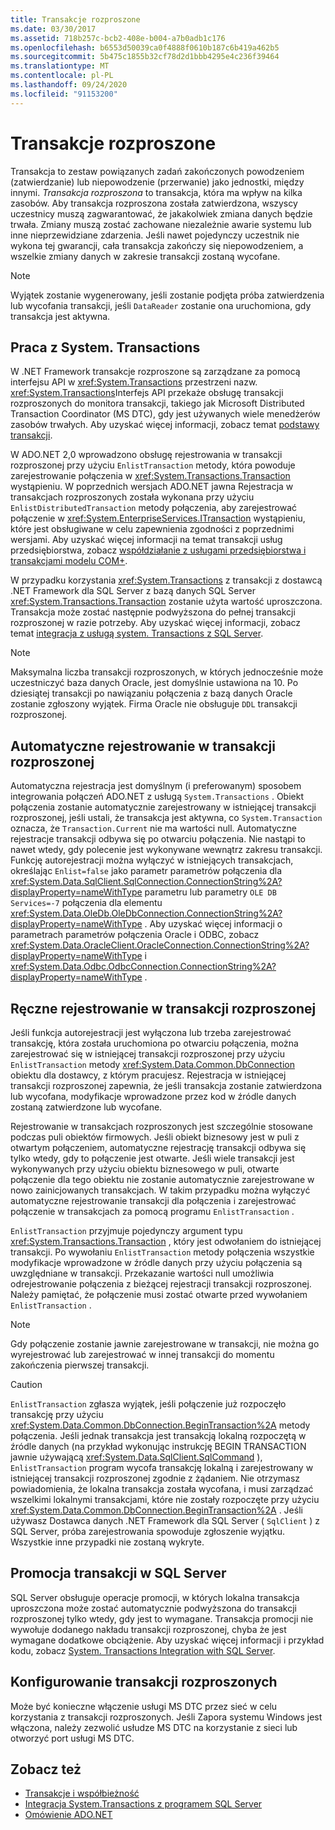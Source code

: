 ```yaml
---
title: Transakcje rozproszone
ms.date: 03/30/2017
ms.assetid: 718b257c-bcb2-408e-b004-a7b0adb1c176
ms.openlocfilehash: b6553d50039ca0f4888f0610b187c6b419a462b5
ms.sourcegitcommit: 5b475c1855b32cf78d2d1bbb4295e4c236f39464
ms.translationtype: MT
ms.contentlocale: pl-PL
ms.lasthandoff: 09/24/2020
ms.locfileid: "91153200"
---
```

# <a name="distributed-transactions"></a>Transakcje rozproszone

Transakcja to zestaw powiązanych zadań zakończonych powodzeniem (zatwierdzanie) lub niepowodzenie (przerwanie) jako jednostki, między innymi. *Transakcja rozproszona* to transakcja, która ma wpływ na kilka zasobów. Aby transakcja rozproszona została zatwierdzona, wszyscy uczestnicy muszą zagwarantować, że jakakolwiek zmiana danych będzie trwała. Zmiany muszą zostać zachowane niezależnie awarie systemu lub inne nieprzewidziane zdarzenia. Jeśli nawet pojedynczy uczestnik nie wykona tej gwarancji, cała transakcja zakończy się niepowodzeniem, a wszelkie zmiany danych w zakresie transakcji zostaną wycofane.  
  
> [!NOTE]
> Wyjątek zostanie wygenerowany, jeśli zostanie podjęta próba zatwierdzenia lub wycofania transakcji, jeśli `DataReader` zostanie ona uruchomiona, gdy transakcja jest aktywna.  
  
## <a name="working-with-systemtransactions"></a>Praca z System. Transactions  

 W .NET Framework transakcje rozproszone są zarządzane za pomocą interfejsu API w <xref:System.Transactions> przestrzeni nazw. <xref:System.Transactions>Interfejs API przekaże obsługę transakcji rozproszonych do monitora transakcji, takiego jak Microsoft Distributed Transaction Coordinator (MS DTC), gdy jest używanych wiele menedżerów zasobów trwałych. Aby uzyskać więcej informacji, zobacz temat [podstawy transakcji](../transactions/transaction-fundamentals.md).  
  
 W ADO.NET 2,0 wprowadzono obsługę rejestrowania w transakcji rozproszonej przy użyciu `EnlistTransaction` metody, która powoduje zarejestrowanie połączenia w <xref:System.Transactions.Transaction> wystąpieniu. W poprzednich wersjach ADO.NET jawna Rejestracja w transakcjach rozproszonych została wykonana przy użyciu `EnlistDistributedTransaction` metody połączenia, aby zarejestrować połączenie w <xref:System.EnterpriseServices.ITransaction> wystąpieniu, które jest obsługiwane w celu zapewnienia zgodności z poprzednimi wersjami. Aby uzyskać więcej informacji na temat transakcji usług przedsiębiorstwa, zobacz [współdziałanie z usługami przedsiębiorstwa i transakcjami modelu COM+](../transactions/interoperability-with-enterprise-services-and-com-transactions.md).  
  
 W przypadku korzystania <xref:System.Transactions> z transakcji z dostawcą .NET Framework dla SQL Server z bazą danych SQL Server <xref:System.Transactions.Transaction> zostanie użyta wartość uproszczona. Transakcja może zostać następnie podwyższona do pełnej transakcji rozproszonej w razie potrzeby. Aby uzyskać więcej informacji, zobacz temat [integracja z usługą system. Transactions z SQL Server](system-transactions-integration-with-sql-server.md).  
  
> [!NOTE]
> Maksymalna liczba transakcji rozproszonych, w których jednocześnie może uczestniczyć baza danych Oracle, jest domyślnie ustawiona na 10. Po dziesiątej transakcji po nawiązaniu połączenia z bazą danych Oracle zostanie zgłoszony wyjątek. Firma Oracle nie obsługuje `DDL` transakcji rozproszonej.  
  
## <a name="automatically-enlisting-in-a-distributed-transaction"></a>Automatyczne rejestrowanie w transakcji rozproszonej  

 Automatyczna rejestracja jest domyślnym (i preferowanym) sposobem integrowania połączeń ADO.NET z usługą `System.Transactions` . Obiekt połączenia zostanie automatycznie zarejestrowany w istniejącej transakcji rozproszonej, jeśli ustali, że transakcja jest aktywna, co `System.Transaction` oznacza, że `Transaction.Current` nie ma wartości null. Automatyczne rejestracje transakcji odbywa się po otwarciu połączenia. Nie nastąpi to nawet wtedy, gdy polecenie jest wykonywane wewnątrz zakresu transakcji. Funkcję autorejestracji można wyłączyć w istniejących transakcjach, określając `Enlist=false` jako parametr parametrów połączenia dla <xref:System.Data.SqlClient.SqlConnection.ConnectionString%2A?displayProperty=nameWithType> parametru lub parametry `OLE DB Services=-7` połączenia dla elementu <xref:System.Data.OleDb.OleDbConnection.ConnectionString%2A?displayProperty=nameWithType> . Aby uzyskać więcej informacji o parametrach parametrów połączenia Oracle i ODBC, zobacz <xref:System.Data.OracleClient.OracleConnection.ConnectionString%2A?displayProperty=nameWithType> i <xref:System.Data.Odbc.OdbcConnection.ConnectionString%2A?displayProperty=nameWithType> .  
  
## <a name="manually-enlisting-in-a-distributed-transaction"></a>Ręczne rejestrowanie w transakcji rozproszonej  

 Jeśli funkcja autorejestracji jest wyłączona lub trzeba zarejestrować transakcję, która została uruchomiona po otwarciu połączenia, można zarejestrować się w istniejącej transakcji rozproszonej przy użyciu `EnlistTransaction` metody <xref:System.Data.Common.DbConnection> obiektu dla dostawcy, z którym pracujesz. Rejestracja w istniejącej transakcji rozproszonej zapewnia, że jeśli transakcja zostanie zatwierdzona lub wycofana, modyfikacje wprowadzone przez kod w źródle danych zostaną zatwierdzone lub wycofane.  
  
 Rejestrowanie w transakcjach rozproszonych jest szczególnie stosowane podczas puli obiektów firmowych. Jeśli obiekt biznesowy jest w puli z otwartym połączeniem, automatyczne rejestrację transakcji odbywa się tylko wtedy, gdy to połączenie jest otwarte. Jeśli wiele transakcji jest wykonywanych przy użyciu obiektu biznesowego w puli, otwarte połączenie dla tego obiektu nie zostanie automatycznie zarejestrowane w nowo zainicjowanych transakcjach. W takim przypadku można wyłączyć automatyczne rejestrowanie transakcji dla połączenia i zarejestrować połączenie w transakcjach za pomocą programu `EnlistTransaction` .  
  
 `EnlistTransaction` przyjmuje pojedynczy argument typu <xref:System.Transactions.Transaction> , który jest odwołaniem do istniejącej transakcji. Po wywołaniu `EnlistTransaction` metody połączenia wszystkie modyfikacje wprowadzone w źródle danych przy użyciu połączenia są uwzględniane w transakcji. Przekazanie wartości null umożliwia odrejestrowanie połączenia z bieżącej rejestracji transakcji rozproszonej. Należy pamiętać, że połączenie musi zostać otwarte przed wywołaniem `EnlistTransaction` .  
  
> [!NOTE]
> Gdy połączenie zostanie jawnie zarejestrowane w transakcji, nie można go wyrejestrować lub zarejestrować w innej transakcji do momentu zakończenia pierwszej transakcji.  
  
> [!CAUTION]
> `EnlistTransaction` zgłasza wyjątek, jeśli połączenie już rozpoczęło transakcję przy użyciu <xref:System.Data.Common.DbConnection.BeginTransaction%2A> metody połączenia. Jeśli jednak transakcja jest transakcją lokalną rozpoczętą w źródle danych (na przykład wykonując instrukcję BEGIN TRANSACTION jawnie używającą <xref:System.Data.SqlClient.SqlCommand> ), `EnlistTransaction` program wycofa transakcję lokalną i zarejestrowany w istniejącej transakcji rozproszonej zgodnie z żądaniem. Nie otrzymasz powiadomienia, że lokalna transakcja została wycofana, i musi zarządzać wszelkimi lokalnymi transakcjami, które nie zostały rozpoczęte przy użyciu <xref:System.Data.Common.DbConnection.BeginTransaction%2A> . Jeśli używasz Dostawca danych .NET Framework dla SQL Server ( `SqlClient` ) z SQL Server, próba zarejestrowania spowoduje zgłoszenie wyjątku. Wszystkie inne przypadki nie zostaną wykryte.  
  
## <a name="promotable-transactions-in-sql-server"></a>Promocja transakcji w SQL Server  

 SQL Server obsługuje operacje promocji, w których lokalna transakcja uproszczona może zostać automatycznie podwyższona do transakcji rozproszonej tylko wtedy, gdy jest to wymagane. Transakcja promocji nie wywołuje dodanego nakładu transakcji rozproszonej, chyba że jest wymagane dodatkowe obciążenie. Aby uzyskać więcej informacji i przykład kodu, zobacz [System. Transactions Integration with SQL Server](system-transactions-integration-with-sql-server.md).  
  
## <a name="configuring-distributed-transactions"></a>Konfigurowanie transakcji rozproszonych  

 Może być konieczne włączenie usługi MS DTC przez sieć w celu korzystania z transakcji rozproszonych. Jeśli Zapora systemu Windows jest włączona, należy zezwolić usłudze MS DTC na korzystanie z sieci lub otworzyć port usługi MS DTC.  
  
## <a name="see-also"></a>Zobacz też

- [Transakcje i współbieżność](transactions-and-concurrency.md)
- [Integracja System.Transactions z programem SQL Server](system-transactions-integration-with-sql-server.md)
- [Omówienie ADO.NET](ado-net-overview.md)
